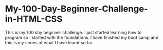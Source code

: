 # My-100-Day-Beginner-Challenge-in-HTML-CSS
This is my 100 day beginner challenge. I just started learning how to program so I started with the foundations. I have finished my boot camp and this is my series of what I have learnt so far.
